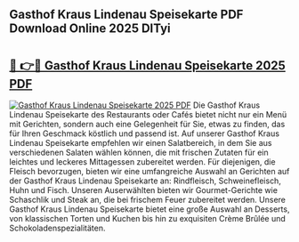 ## Gasthof Kraus Lindenau Speisekarte PDF Download Online 2025 DITyi

# <h2><a href="http://gc7mp3.nevu.top/?p=Gasthof+Kraus+Lindenau+Speisekarte">🔗 👉🔴 Gasthof Kraus Lindenau Speisekarte 2025 PDF</a></h2>

[![Gasthof Kraus Lindenau Speisekarte 2025 PDF](https://i.imgur.com/dBaPXMq.png)](http://gc7mp3.nevu.top/?p=Gasthof+Kraus+Lindenau+Speisekarte)
Die Gasthof Kraus Lindenau Speisekarte des Restaurants oder Cafés bietet nicht nur ein Menü mit Gerichten, sondern auch eine Gelegenheit für Sie, etwas zu finden, das für Ihren Geschmack köstlich und passend ist. Auf unserer Gasthof Kraus Lindenau Speisekarte empfehlen wir einen Salatbereich, in dem Sie aus verschiedenen Salaten wählen können, die mit frischen Zutaten für ein leichtes und leckeres Mittagessen zubereitet werden. Für diejenigen, die Fleisch bevorzugen, bieten wir eine umfangreiche Auswahl an Gerichten auf der Gasthof Kraus Lindenau Speisekarte an: Rindfleisch, Schweinefleisch, Huhn und Fisch. Unseren Auserwählten bieten wir Gourmet-Gerichte wie Schaschlik und Steak an, die bei frischem Feuer zubereitet werden. Unsere Gasthof Kraus Lindenau Speisekarte bietet eine große Auswahl an Desserts, von klassischen Torten und Kuchen bis hin zu exquisiten Crème Brûlée und Schokoladenspezialitäten.
